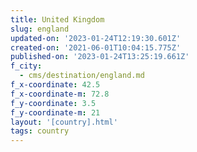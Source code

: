 ```yaml
---
title: United Kingdom
slug: england
updated-on: '2023-01-24T12:19:30.601Z'
created-on: '2021-06-01T10:04:15.775Z'
published-on: '2023-01-24T13:25:19.661Z'
f_city:
  - cms/destination/england.md
f_x-coordinate: 42.5
f_x-coordinate-m: 72.8
f_y-coordinate: 3.5
f_y-coordinate-m: 21
layout: '[country].html'
tags: country
---
```



